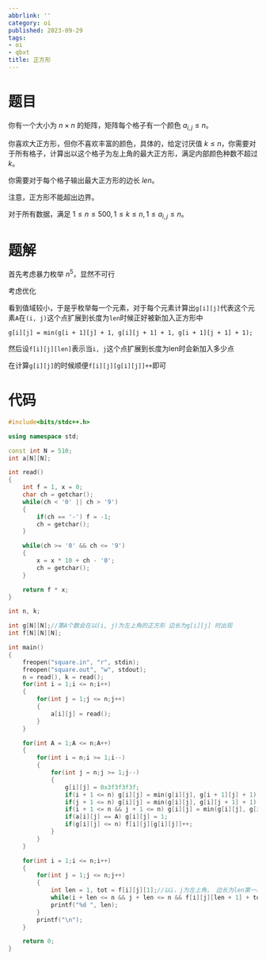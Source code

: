 ```yaml
---
abbrlink: ''
category: oi
published: 2023-09-29
tags:
- oi
- qbxt
title: 正方形
---
```

# 题目

你有一个大小为 $n\times n$ 的矩阵，矩阵每个格子有一个颜色 $a_{i,j}\le n$。

你喜欢大正方形，但你不喜欢丰富的颜色，具体的，给定讨厌值 $k \le n$，你需要对于所有格子，计算出以这个格子为左上角的最大正方形，满足内部颜色种数不超过 $k$。

你需要对于每个格子输出最大正方形的边长 $len$。

注意，正方形不能超出边界。

对于所有数据，满足 $1\le n\le 500,1\le k \le n,1\le a_{i,j}\le n$。


# 题解

首先考虑暴力枚举 $n^5$，显然不可行

考虑优化

看到值域较小，于是乎枚举每一个元素，对于每个元素计算出`g[i][j]`代表这个元素`A`在`(i, j)`这个点扩展到长度为`len`时候正好被新加入正方形中

`g[i][j] = min(g[i + 1][j] + 1, g[i][j + 1] + 1, g[i + 1][j + 1] + 1);`

然后设`f[i][j][len]`表示当`i, j`这个点扩展到长度为len时会新加入多少点

在计算`g[i][j]`的时候顺便`f[i][j][g[i][j]]++`即可


# 代码

```cpp
#include<bits/stdc++.h>

using namespace std;

const int N = 510;
int a[N][N];

int read()
{
	int f = 1, x = 0;
	char ch = getchar();
	while(ch < '0' || ch > '9')
	{
		if(ch == '-') f = -1;
		ch = getchar();
	}

	while(ch >= '0' && ch <= '9')
	{
		x = x * 10 + ch - '0';
		ch = getchar();
	}

	return f * x;
}

int n, k;

int g[N][N];//第A个数会在以(i, j)为左上角的正方形 边长为g[i][j] 时出现 
int f[N][N][N];

int main()
{
    freopen("square.in", "r", stdin);
    freopen("square.out", "w", stdout);
	n = read(), k = read();
	for(int i = 1;i <= n;i++)
	{
		for(int j = 1;j <= n;j++)
		{
			a[i][j] = read();
		}
	}

	for(int A = 1;A <= n;A++)
	{
		for(int i = n;i >= 1;i--)
		{
			for(int j = n;j >= 1;j--)
			{
				g[i][j] = 0x3f3f3f3f;
				if(i + 1 <= n) g[i][j] = min(g[i][j], g[i + 1][j] + 1);
				if(j + 1 <= n) g[i][j] = min(g[i][j], g[i][j + 1] + 1);
				if(i + 1 <= n && j + 1 <= n) g[i][j] = min(g[i][j], g[i + 1][j + 1] + 1);
				if(a[i][j] == A) g[i][j] = 1;
				if(g[i][j] <= n) f[i][j][g[i][j]]++; 
			}
		}
	}

	for(int i = 1;i <= n;i++)
	{
		for(int j = 1;j <= n;j++)
		{
			int len = 1, tot = f[i][j][1];//以i，j为左上角， 边长为len第一次出现了多少新颜色 
			while(i + len <= n && j + len <= n && f[i][j][len + 1] + tot <= k) len++, tot += f[i][j][len];
			printf("%d ", len);
		}
		printf("\n");
	}

	return 0;
}
```
